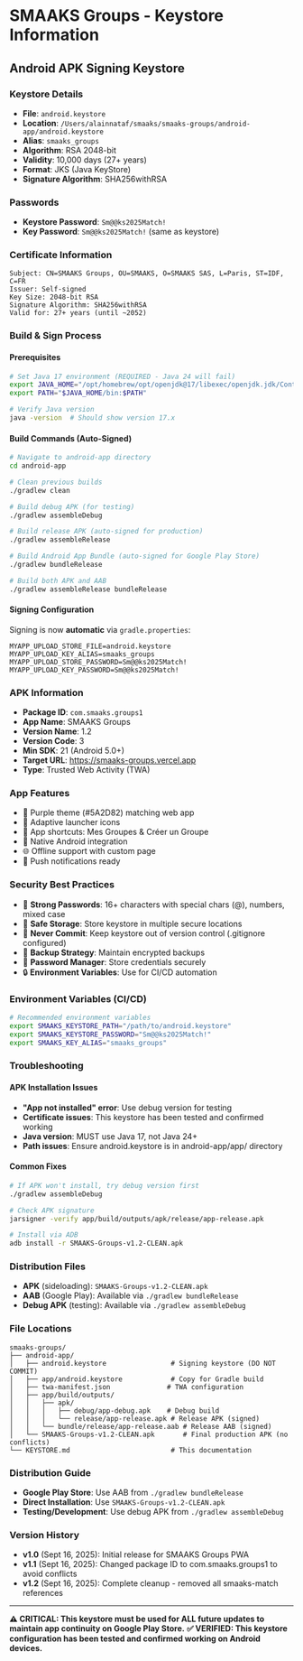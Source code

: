 # SMAAKS Groups - Keystore Information

## Android APK Signing Keystore

### Keystore Details
- **File**: `android.keystore`
- **Location**: `/Users/alainnataf/smaaks/smaaks-groups/android-app/android.keystore`
- **Alias**: `smaaks_groups`
- **Algorithm**: RSA 2048-bit
- **Validity**: 10,000 days (27+ years)
- **Format**: JKS (Java KeyStore)
- **Signature Algorithm**: SHA256withRSA

### Passwords
- **Keystore Password**: `Sm@@ks2025Match!`
- **Key Password**: `Sm@@ks2025Match!` (same as keystore)

### Certificate Information
```
Subject: CN=SMAAKS Groups, OU=SMAAKS, O=SMAAKS SAS, L=Paris, ST=IDF, C=FR
Issuer: Self-signed
Key Size: 2048-bit RSA
Signature Algorithm: SHA256withRSA
Valid for: 27+ years (until ~2052)
```

### Build & Sign Process

#### Prerequisites
```bash
# Set Java 17 environment (REQUIRED - Java 24 will fail)
export JAVA_HOME="/opt/homebrew/opt/openjdk@17/libexec/openjdk.jdk/Contents/Home"
export PATH="$JAVA_HOME/bin:$PATH"

# Verify Java version
java -version  # Should show version 17.x
```

#### Build Commands (Auto-Signed)
```bash
# Navigate to android-app directory
cd android-app

# Clean previous builds
./gradlew clean

# Build debug APK (for testing)
./gradlew assembleDebug

# Build release APK (auto-signed for production)
./gradlew assembleRelease

# Build Android App Bundle (auto-signed for Google Play Store)
./gradlew bundleRelease

# Build both APK and AAB
./gradlew assembleRelease bundleRelease
```

#### Signing Configuration
Signing is now **automatic** via `gradle.properties`:
```
MYAPP_UPLOAD_STORE_FILE=android.keystore
MYAPP_UPLOAD_KEY_ALIAS=smaaks_groups
MYAPP_UPLOAD_STORE_PASSWORD=Sm@@ks2025Match!
MYAPP_UPLOAD_KEY_PASSWORD=Sm@@ks2025Match!
```

### APK Information
- **Package ID**: `com.smaaks.groups1`
- **App Name**: SMAAKS Groups
- **Version Name**: 1.2
- **Version Code**: 3
- **Min SDK**: 21 (Android 5.0+)
- **Target URL**: https://smaaks-groups.vercel.app
- **Type**: Trusted Web Activity (TWA)

### App Features
- 🎨 Purple theme (#5A2D82) matching web app
- 📱 Adaptive launcher icons
- 🚀 App shortcuts: Mes Groupes & Créer un Groupe
- 📲 Native Android integration
- 🌐 Offline support with custom page
- 🔔 Push notifications ready

### Security Best Practices
- 🔐 **Strong Passwords**: 16+ characters with special chars (@), numbers, mixed case
- 🏦 **Safe Storage**: Store keystore in multiple secure locations
- 🚫 **Never Commit**: Keep keystore out of version control (.gitignore configured)
- 💾 **Backup Strategy**: Maintain encrypted backups
- 🔑 **Password Manager**: Store credentials securely
- 🔒 **Environment Variables**: Use for CI/CD automation

### Environment Variables (CI/CD)
```bash
# Recommended environment variables
export SMAAKS_KEYSTORE_PATH="/path/to/android.keystore"
export SMAAKS_KEYSTORE_PASSWORD="Sm@@ks2025Match!"
export SMAAKS_KEY_ALIAS="smaaks_groups"
```

### Troubleshooting

#### APK Installation Issues
- **"App not installed" error**: Use debug version for testing
- **Certificate issues**: This keystore has been tested and confirmed working
- **Java version**: MUST use Java 17, not Java 24+
- **Path issues**: Ensure android.keystore is in android-app/app/ directory

#### Common Fixes
```bash
# If APK won't install, try debug version first
./gradlew assembleDebug

# Check APK signature
jarsigner -verify app/build/outputs/apk/release/app-release.apk

# Install via ADB
adb install -r SMAAKS-Groups-v1.2-CLEAN.apk
```

### Distribution Files
- **APK** (sideloading): `SMAAKS-Groups-v1.2-CLEAN.apk`
- **AAB** (Google Play): Available via `./gradlew bundleRelease`
- **Debug APK** (testing): Available via `./gradlew assembleDebug`

### File Locations
```
smaaks-groups/
├── android-app/
│   ├── android.keystore                # Signing keystore (DO NOT COMMIT)
│   ├── app/android.keystore            # Copy for Gradle build
│   ├── twa-manifest.json              # TWA configuration
│   ├── app/build/outputs/
│   │   ├── apk/
│   │   │   ├── debug/app-debug.apk    # Debug build
│   │   │   └── release/app-release.apk # Release APK (signed)
│   │   └── bundle/release/app-release.aab # Release AAB (signed)
│   └── SMAAKS-Groups-v1.2-CLEAN.apk       # Final production APK (no conflicts)
└── KEYSTORE.md                         # This documentation
```

### Distribution Guide
- **Google Play Store**: Use AAB from `./gradlew bundleRelease`
- **Direct Installation**: Use `SMAAKS-Groups-v1.2-CLEAN.apk`
- **Testing/Development**: Use debug APK from `./gradlew assembleDebug`

### Version History
- **v1.0** (Sept 16, 2025): Initial release for SMAAKS Groups PWA
- **v1.1** (Sept 16, 2025): Changed package ID to com.smaaks.groups1 to avoid conflicts
- **v1.2** (Sept 16, 2025): Complete cleanup - removed all smaaks-match references

---
**⚠️ CRITICAL: This keystore must be used for ALL future updates to maintain app continuity on Google Play Store.**
**✅ VERIFIED: This keystore configuration has been tested and confirmed working on Android devices.**